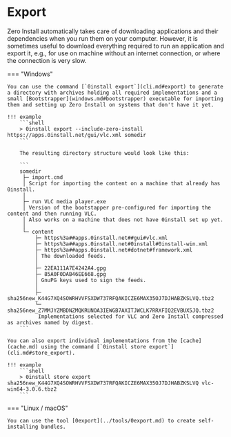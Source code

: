 # Export

Zero Install automatically takes care of downloading applications and their dependencies when you run them on your computer. However, it is sometimes useful to download everything required to run an application and export it, e.g., for use on machine without an internet connection, or where the connection is very slow.

=== "Windows"

    You can use the command [`0install export`](cli.md#export) to generate a directory with archives holding all required implementations and a small [Bootstrapper](windows.md#bootstrapper) executable for importing them and setting up Zero Install on systems that don't have it yet.

    !!! example
        ```shell
        > 0install export --include-zero-install https://apps.0install.net/gui/vlc.xml somedir
        ```

        The resulting directory structure would look like this:

        ```
        somedir
         ├─ import.cmd
         │ Script for importing the content on a machine that already has 0install.
         │
         ├─ run VLC media player.exe
         │ Version of the bootstapper pre-configured for importing the content and then running VLC.
         │ Also works on a machine that does not have 0install set up yet.
         │
         └─ content
             ├─ https%3a##apps.0install.net##gui#vlc.xml
             ├─ https%3a##apps.0install.net#0install#0install-win.xml
             ├─ https%3a##apps.0install.net#dotnet#framework.xml
             │ The downloaded feeds.
             │
             ├─ 22EA111A7E4242A4.gpg
             ├─ 85A0F0DAB46EE668.gpg
             │ GnuPG keys used to sign the feeds.
             │
             ├─ sha256new_K44G7XQ4SOWRHVVFSXDW737RFQAKICZE6MAX35OJ7DJHABZKSLVQ.tbz2
             └─ sha256new_Z7MMJYZMBDNZMQKRUNOA3IEWGB7AXITJWCLK7RRXFIQ2EVBUX5JQ.tbz2
              Implementations selected for VLC and Zero Install compressed as archives named by digest.
        ```

    You can also export individual implementations from the [cache](cache.md) using the command [`0install store export`](cli.md#store_export).

    !!! example
        ```shell
        > 0install store export sha256new_K44G7XQ4SOWRHVVFSXDW737RFQAKICZE6MAX35OJ7DJHABZKSLVQ vlc-win64-3.0.6.tbz2
        ```

=== "Linux / macOS"

    You can use the tool [0export](../tools/0export.md) to create self-installing bundles.
    